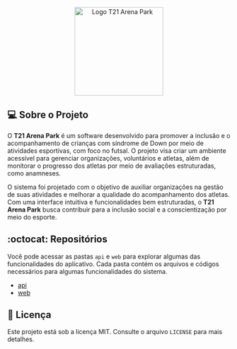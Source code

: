 <p align="center">
  <img alt="Logo T21 Arena Park" src="./api/github/logo.png" width="200px" />
</p>

## 💻 Sobre o Projeto

O **T21 Arena Park** é um software desenvolvido para promover a inclusão e o acompanhamento de crianças com síndrome de Down por meio de atividades esportivas, com foco no futsal. O projeto visa criar um ambiente acessível para gerenciar organizações, voluntários e atletas, além de monitorar o progresso dos atletas por meio de avaliações estruturadas, como anamneses.

O sistema foi projetado com o objetivo de auxiliar organizações na gestão de suas atividades e melhorar a qualidade do acompanhamento dos atletas. Com uma interface intuitiva e funcionalidades bem estruturadas, o **T21 Arena Park** busca contribuir para a inclusão social e a conscientização por meio do esporte.

## :octocat: Repositórios

Você pode acessar as pastas `api` e `web` para explorar algumas das funcionalidades do aplicativo. Cada pasta contém os arquivos e códigos necessários para algumas funcionalidades do sistema.

- [api](./api/README.md)
- [web](./web/README.md)

## 📝 Licença
Este projeto está sob a licença MIT. Consulte o arquivo `LICENSE` para mais detalhes.